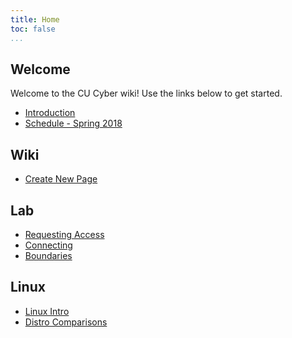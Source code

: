 ```yaml
---
title: Home
toc: false
...
```


## Welcome
Welcome to the CU Cyber wiki! Use the links below to get started.

* [Introduction](intro/introduction)
* [Schedule - Spring 2018](schedule/2018-spring)

## Wiki

* [Create New Page](https://github.com/CUCyber/wiki/new/master)

## Lab

* [Requesting Access](lab/requesting-access)
* [Connecting](lab/connecting)
* [Boundaries](lab/boundaries)

## Linux

* [Linux Intro](linux/linux-intro)
* [Distro Comparisons](linux/distro-comparisons)
